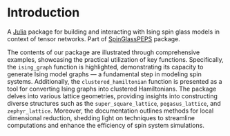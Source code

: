 # Introduction

A [Julia](http://julialang.org) package for building and interacting with Ising spin glass models in context of tensor networks. Part of [SpinGlassPEPS](https://github.com/euro-hpc-pl/SpinGlassPEPS.jl) package.

The contents of our package are illustrated through comprehensive examples, showcasing the practical utilization of key functions. Specifically, the `ising_graph` function is highlighted, demonstrating its capacity to generate Ising model graphs — a fundamental step in modeling spin systems. Additionally, the `clustered_hamiltonian` function is presented as a tool for converting Ising graphs into clustered Hamiltonians. The package delves into various lattice geometries, providing insights into constructing diverse structures such as the `super_square_lattice`, `pegasus_lattice`, and `zephyr_lattice`. Moreover, the documentation outlines methods for local dimensional reduction, shedding light on techniques to streamline computations and enhance the efficiency of spin system simulations.
